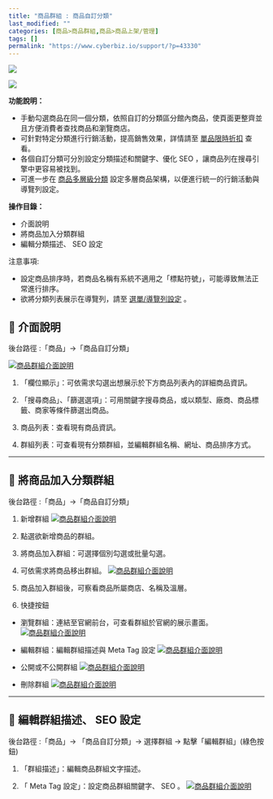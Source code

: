 ```yaml
---
title: "商品群組 : 商品自訂分類"
last_modified: ""
categories: [商品>商品群組,商品>商品上架/管理]
tags: []
permalink: "https://www.cyberbiz.io/support/?p=43330"
---
```


![](https://www.cyberbiz.io/support/wp-content/uploads/適用站別.png)

[![](https://www.cyberbiz.io/support/wp-content/uploads/台灣站.png)](https://www.cyberbiz.io/support/?page_id=2490)

**功能說明：**  

* 手動勾選商品在同一個分類，依照自訂的分類區分館內商品，使頁面更整齊並且方便消費者查找商品和瀏覽商店。
* 可針對特定分類進行行銷活動，提高銷售效果，詳情請至 [單品限時折扣](https://www.cyberbiz.io/support/?p=3368) 查看。
* 各個自訂分類可分別設定分類描述和關鍵字、優化 SEO ，讓商品列在搜尋引擎中更容易被找到。
* 可進一步在 [商品多層級分類](https://www.cyberbiz.io/support/?p=43450) 設定多層商品架構，以便進行統一的行銷活動與導覽列設定。

**操作目錄：**

* 介面說明
* 將商品加入分類群組
* 編輯分類描述、 SEO 設定

注意事項:  

* 設定商品排序時，若商品名稱有系統不適用之「標點符號」，可能導致無法正常進行排序。
* 欲將分類列表展示在導覽列，請至 [選單/導覽列設定](https://www.cyberbiz.io/support/?p=33935) 。



## 📌 介面說明

後台路徑 :「商品」→「商品自訂分類」  

[![商品群組介面說明](https://www.cyberbiz.io/support/wp-content/uploads/商品自訂分類01.png)](https://www.cyberbiz.io/support/wp-content/uploads/商品自訂分類01.png)  

1. 「欄位顯示」：可依需求勾選出想展示於下方商品列表內的詳細商品資訊。


2. 「搜尋商品」、「篩選選項」：可用關鍵字搜尋商品，或以類型、廠商、商品標籤、商家等條件篩選出商品。


3. 商品列表：查看現有商品資訊。


4. 群組列表：可查看現有分類群組，並編輯群組名稱、網址、商品排序方式。


* * *

## 📌 將商品加入分類群組

後台路徑 :「商品」→「商品自訂分類」  


1. 新增群組 [![商品群組介面說明](https://www.cyberbiz.io/support/wp-content/uploads/商品自訂分類02.png)](https://www.cyberbiz.io/support/wp-content/uploads/商品自訂分類02.png)  



2. 點選欲新增商品的群組。
3. 將商品加入群組：可選擇個別勾選或批量勾選。
4. 可依需求將商品移出群組。 [![商品群組介面說明](https://www.cyberbiz.io/support/wp-content/uploads/商品自訂分類03.png)](https://www.cyberbiz.io/support/wp-content/uploads/商品自訂分類03.png)  

5. 商品加入群組後，可察看商品所屬商店、名稱及溫層。


6. 快捷按鈕 
* 瀏覽群組：連結至官網前台，可查看群組於官網的展示畫面。 [![商品群組介面說明](https://www.cyberbiz.io/support/wp-content/uploads/商品自訂分類04.png)](https://www.cyberbiz.io/support/wp-content/uploads/商品自訂分類04.png)  

* 編輯群組：編輯群組描述與 Meta Tag 設定 [![商品群組介面說明](https://www.cyberbiz.io/support/wp-content/uploads/商品自訂分類05.png)](https://www.cyberbiz.io/support/wp-content/uploads/商品自訂分類05.png)  

* 公開或不公開群組 [![商品群組介面說明](https://www.cyberbiz.io/support/wp-content/uploads/商品自訂分類06.png)](https://www.cyberbiz.io/support/wp-content/uploads/商品自訂分類06.png)  

* 刪除群組 [![商品群組介面說明](https://www.cyberbiz.io/support/wp-content/uploads/商品自訂分類07.png)](https://www.cyberbiz.io/support/wp-content/uploads/商品自訂分類07.png)  



* * *

## 📌 編輯群組描述、 SEO 設定

後台路徑 :「商品」→ 「商品自訂分類」→ 選擇群組 → 點擊「編輯群組」(綠色按鈕)  


1. 「群組描述」：編輯商品群組文字描述。


2. 「 Meta Tag 設定」：設定商品群組關鍵字、 SEO 。
[![商品群組介面說明](https://www.cyberbiz.io/support/wp-content/uploads/商品自訂分類05.png)](https://www.cyberbiz.io/support/wp-content/uploads/商品自訂分類05.png)



